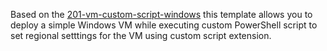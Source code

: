 Based on the [201-vm-custom-script-windows](https://github.com/Azure/azure-quickstart-templates/tree/master/201-vm-custom-script-windows) this template allows you to deploy a simple Windows VM while executing custom PowerShell script to set regional setttings for the VM using custom script extension. 